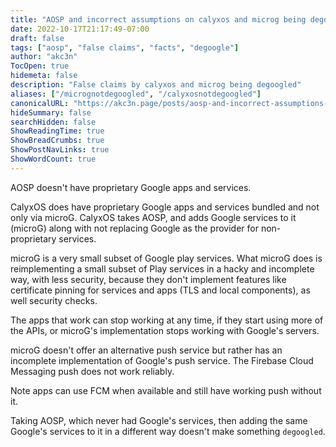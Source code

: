 ```yaml
---
title: "AOSP and incorrect assumptions on calyxos and microg being degoogled"
date: 2022-10-17T21:17:49-07:00
draft: false
tags: ["aosp", "false claims", "facts", "degoogle"]
author: "akc3n"
TocOpen: true
hidemeta: false
description: "False claims by calyxos and microg being degoogled"
aliases: ["/micrognotdegoogled", "/calyxosnotdegoogled"]
canonicalURL: "https://akc3n.page/posts/aosp-and-incorrect-assumptions-calyxos-microg-being-degoogled/"
hideSummary: false
searchHidden: false
ShowReadingTime: true
ShowBreadCrumbs: true
ShowPostNavLinks: true
ShowWordCount: true
---
```


AOSP doesn't have proprietary Google apps and services.

CalyxOS does have proprietary Google apps and services bundled and not only via microG.
CalyxOS takes AOSP, and adds Google services to it (microG) along with not replacing Google 
as the provider for non-proprietary services.

microG is a very small subset of Google play services.
What microG does is reimplementing a small subset of Play services in a hacky and incomplete 
way, with less security, because they don't implement features like certificate pinning for 
services and apps (TLS and local components), as well security checks.

The apps that work can stop working at any time, if they start using more of the APIs, 
or microG's implementation stops working with Google's servers.

microG doesn't offer an alternative push service but rather has an incomplete implementation 
of Google's push service. The Firebase Cloud Messaging push does not work reliably.

Note apps can use FCM when available and still have working push without it.

Taking AOSP, which never had Google's services, then adding the same Google's services to it in a different way doesn't make something `degoogled`.

